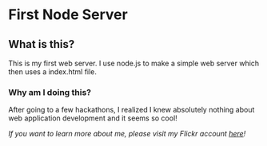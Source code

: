# First Node Server

## What is this?
This is my first web server. I use node.js to make a simple web server which then uses a index.html file.

### Why am I doing this?
After going to a few hackathons, I realized I knew absolutely nothing about web application development and it seems so cool!

_If you want to learn more about me, please visit my Flickr account [here](https://www.flickr.com/photos/106845995@N06/)!_
